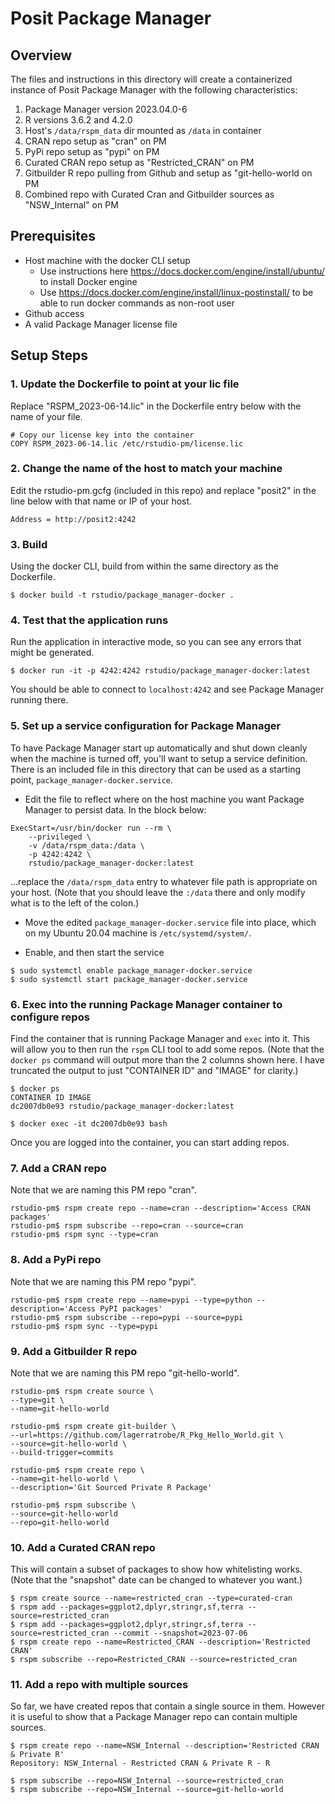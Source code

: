 # Posit Package Manager

## Overview
The files and instructions in this directory will create a containerized instance of Posit Package Manager with the following characteristics:
1. Package Manager version 2023.04.0-6
2. R versions 3.6.2 and 4.2.0
3. Host's `/data/rspm_data` dir mounted as `/data` in container
4. CRAN repo setup as "cran" on PM
5. PyPi repo setup as "pypi" on PM
6. Curated CRAN repo setup as "Restricted_CRAN" on PM
7. Gitbuilder R repo pulling from Github and setup as "git-hello-world on PM
8. Combined repo with Curated Cran and Gitbuilder sources as "NSW_Internal" on PM

## Prerequisites
* Host machine with the docker CLI setup
    - Use instructions here https://docs.docker.com/engine/install/ubuntu/ to install Docker engine
    - Use https://docs.docker.com/engine/install/linux-postinstall/ to be able to run docker commands as non-root user
* Github access
* A valid Package Manager license file

## Setup Steps

### 1. Update the Dockerfile to point at your lic file
Replace "RSPM_2023-06-14.lic" in the Dockerfile entry below with the name of your file.
```
# Copy our license key into the container
COPY RSPM_2023-06-14.lic /etc/rstudio-pm/license.lic
```

### 2. Change the name of the host to match your machine
Edit the rstudio-pm.gcfg (included in this repo) and replace "posit2" in the line below with that name or IP of your host.
```
Address = http://posit2:4242
```

### 3. Build
Using the docker CLI, build from within the same directory as the Dockerfile.
```
$ docker build -t rstudio/package_manager-docker .
```

### 4. Test that the application runs
Run the application in interactive mode, so you can see any errors that might be generated.
```
$ docker run -it -p 4242:4242 rstudio/package_manager-docker:latest
```
You should be able to connect to `localhost:4242` and see Package Manager running there.

### 5. Set up a service configuration for Package Manager
To have Package Manager start up automatically and shut down cleanly when the machine is turned off, you'll want to setup a service definition.  There is an included file in this directory that can be used as a starting point, `package_manager-docker.service`.  

* Edit the file to reflect where on the host machine you want Package Manager to persist data.  In the block below:
```
ExecStart=/usr/bin/docker run --rm \
    --privileged \
    -v /data/rspm_data:/data \
    -p 4242:4242 \
    rstudio/package_manager-docker:latest
```
...replace the `/data/rspm_data` entry to whatever file path is appropriate on your host. (Note that you should leave the `:/data` there and only modify what is to the left of the colon.)

* Move the edited `package_manager-docker.service` file into place, which on my Ubuntu 20.04 machine is `/etc/systemd/system/`.

* Enable, and then start the service
```
$ sudo systemctl enable package_manager-docker.service
$ sudo systemctl start package_manager-docker.service
```

### 6. Exec into the running Package Manager container to configure repos
Find the container that is running Package Manager and `exec` into it.  This will allow you to then run the `rspm` CLI tool to add some repos. (Note that the `docker ps` command will output more than the 2 columns shown here.  I have truncated the output to just "CONTAINER ID" and "IMAGE" for clarity.) 
```
$ docker ps
CONTAINER ID IMAGE
dc2007db0e93 rstudio/package_manager-docker:latest

$ docker exec -it dc2007db0e93 bash
```
Once you are logged into the container, you can start adding repos.

### 7. Add a CRAN repo
Note that we are naming this PM repo "cran".
```
rstudio-pm$ rspm create repo --name=cran --description='Access CRAN packages'
rstudio-pm$ rspm subscribe --repo=cran --source=cran
rstudio-pm$ rspm sync --type=cran
```

### 8. Add a PyPi repo
Note that we are naming this PM repo "pypi".
```
rstudio-pm$ rspm create repo --name=pypi --type=python --description='Access PyPI packages'
rstudio-pm$ rspm subscribe --repo=pypi --source=pypi
rstudio-pm$ rspm sync --type=pypi
```

### 9. Add a Gitbuilder R repo
Note that we are naming this PM repo "git-hello-world".
```
rstudio-pm$ rspm create source \
--type=git \
--name=git-hello-world

rstudio-pm$ rspm create git-builder \
--url=https://github.com/lagerratrobe/R_Pkg_Hello_World.git \
--source=git-hello-world \
--build-trigger=commits

rstudio-pm$ rspm create repo \
--name=git-hello-world \
--description='Git Sourced Private R Package'

rstudio-pm$ rspm subscribe \
--source=git-hello-world 
--repo=git-hello-world
```

### 10. Add a Curated CRAN repo
This will contain a subset of packages to show how whitelisting works.  (Note that the "snapshot" date can be changed to whatever you want.)
```
$ rspm create source --name=restricted_cran --type=curated-cran
$ rspm add --packages=ggplot2,dplyr,stringr,sf,terra --source=restricted_cran
$ rspm add --packages=ggplot2,dplyr,stringr,sf,terra --source=restricted_cran --commit --snapshot=2023-07-06
$ rspm create repo --name=Restricted_CRAN --description='Restricted CRAN'
$ rspm subscribe --repo=Restricted_CRAN --source=restricted_cran
```

### 11. Add a repo with multiple sources
So far, we have created repos that contain a single source in them.  However it is useful to show that a Package Manager repo can contain multiple sources.
```
$ rspm create repo --name=NSW_Internal --description='Restricted CRAN & Private R'
Repository: NSW_Internal - Restricted CRAN & Private R - R

$ rspm subscribe --repo=NSW_Internal --source=restricted_cran
$ rspm subscribe --repo=NSW_Internal --source=git-hello-world
```
